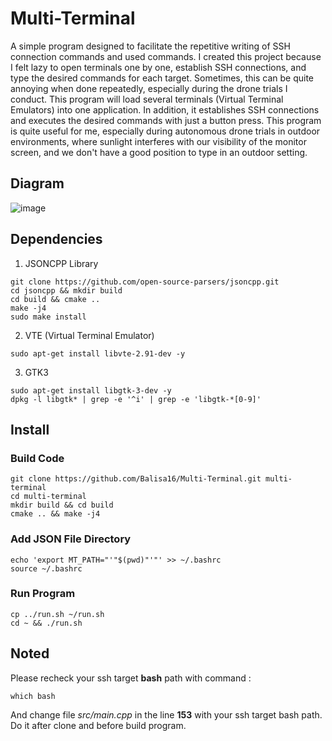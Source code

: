 # Multi-Terminal
A simple program designed to facilitate the repetitive writing of SSH connection commands and used commands. I created this project because I felt lazy to open terminals one by one, establish SSH connections, and type the desired commands for each target. Sometimes, this can be quite annoying when done repeatedly, especially during the drone trials I conduct. This program will load several terminals (Virtual Terminal Emulators) into one application. In addition, it establishes SSH connections and executes the desired commands with just a button press. This program is quite useful for me, especially during autonomous drone trials in outdoor environments, where sunlight interferes with our visibility of the monitor screen, and we don't have a good position to type in an outdoor setting.

## Diagram
![image](https://github.com/Balisa16/Multi-Terminal/assets/69964801/6818b24f-7002-4ee1-9253-d1f1697346af)

## Dependencies
1. JSONCPP Library
```
git clone https://github.com/open-source-parsers/jsoncpp.git
cd jsoncpp && mkdir build
cd build && cmake ..
make -j4
sudo make install
```
2. VTE (Virtual Terminal Emulator)
```
sudo apt-get install libvte-2.91-dev -y
```
3. GTK3
```
sudo apt-get install libgtk-3-dev -y
dpkg -l libgtk* | grep -e '^i' | grep -e 'libgtk-*[0-9]'
```
## Install
### Build Code
```
git clone https://github.com/Balisa16/Multi-Terminal.git multi-terminal
cd multi-terminal
mkdir build && cd build
cmake .. && make -j4
```
### Add JSON File Directory
```
echo 'export MT_PATH="'"$(pwd)"'"' >> ~/.bashrc
source ~/.bashrc
```
### Run Program
```
cp ../run.sh ~/run.sh
cd ~ && ./run.sh
```

## Noted
Please recheck your ssh target **bash** path with command :
```
which bash
```
And change file *src/main.cpp* in the line **153** with your ssh target bash path. Do it after clone and before build program.
